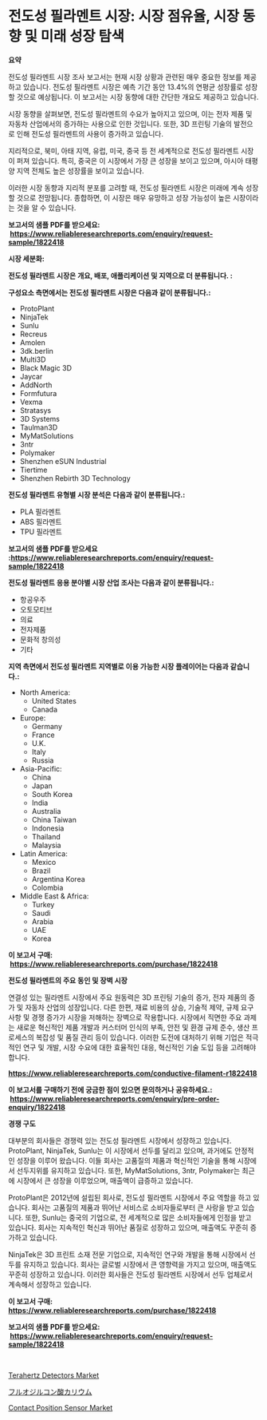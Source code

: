 <p><h1>전도성 필라멘트 시장: 시장 점유율, 시장 동향 및 미래 성장 탐색</h1></p><p><strong>요약</strong></p>
<p><p>전도성 필라멘트 시장 조사 보고서는 현재 시장 상황과 관련된 매우 중요한 정보를 제공하고 있습니다. 전도성 필라멘트 시장은 예측 기간 동안 13.4%의 연평균 성장률로 성장할 것으로 예상됩니다. 이 보고서는 시장 동향에 대한 간단한 개요도 제공하고 있습니다. </p><p>시장 동향을 살펴보면, 전도성 필라멘트의 수요가 높아지고 있으며, 이는 전자 제품 및 자동차 산업에서의 증가하는 사용으로 인한 것입니다. 또한, 3D 프린팅 기술의 발전으로 인해 전도성 필라멘트의 사용이 증가하고 있습니다.</p><p>지리적으로, 북미, 아태 지역, 유럽, 미국, 중국 등 전 세계적으로 전도성 필라멘트 시장이 퍼져 있습니다. 특히, 중국은 이 시장에서 가장 큰 성장을 보이고 있으며, 아시아 태평양 지역 전체도 높은 성장률을 보이고 있습니다. </p><p>이러한 시장 동향과 지리적 분포를 고려할 때, 전도성 필라멘트 시장은 미래에 계속 성장할 것으로 전망됩니다. 종합하면, 이 시장은 매우 유망하고 성장 가능성이 높은 시장이라는 것을 알 수 있습니다.</p></p>
<p><strong>보고서의 샘플 PDF를 받으세요: &nbsp;<a href="https://www.reliableresearchreports.com/enquiry/request-sample/1822418">https://www.reliableresearchreports.com/enquiry/request-sample/1822418</a></strong></p>
<p><strong>시장 세분화:</strong></p>
<p><strong> 전도성 필라멘트 시장은 개요, 배포, 애플리케이션 및 지역으로 더 분류됩니다. :</strong></p>
<p><strong>구성요소 측면에서는 전도성 필라멘트 시장은 다음과 같이 분류됩니다.:</strong></p>
<p><ul><li>ProtoPlant</li><li>NinjaTek</li><li>Sunlu</li><li>Recreus</li><li>Amolen</li><li>3dk.berlin</li><li>Multi3D</li><li>Black Magic 3D</li><li>Jaycar</li><li>AddNorth</li><li>Formfutura</li><li>Vexma</li><li>Stratasys</li><li>3D Systems</li><li>Taulman3D</li><li>MyMatSolutions</li><li>3ntr</li><li>Polymaker</li><li>Shenzhen eSUN Industrial</li><li>Tiertime</li><li>Shenzhen Rebirth 3D Technology</li></ul></p>
<p><strong> 전도성 필라멘트 유형별 시장 분석은 다음과 같이 분류됩니다.:</strong></p>
<p><ul><li>PLA 필라멘트</li><li>ABS 필라멘트</li><li>TPU 필라멘트</li></ul></p>
<p><strong>보고서의 샘플 PDF를 받으세요 :<a href="https://www.reliableresearchreports.com/enquiry/request-sample/1822418">https://www.reliableresearchreports.com/enquiry/request-sample/1822418</a></strong></p>
<p><strong> 전도성 필라멘트 응용 분야별 시장 산업 조사는 다음과 같이 분류됩니다.:</strong></p>
<p><ul><li>항공우주</li><li>오토모티브</li><li>의료</li><li>전자제품</li><li>문화적 창의성</li><li>기타</li></ul></p>
<p><strong>지역 측면에서 전도성 필라멘트 지역별로 이용 가능한 시장 플레이어는 다음과 같습니다.:</strong></p>
<p><ul>
    <li>
        North America:
        <ul>
            <li>United States</li>
            <li>Canada</li>
        </ul>
    </li>
    <li>
        Europe:
        <ul>
            <li>Germany</li>
            <li>France</li>
            <li>U.K.</li>
            <li>Italy</li>
            <li>Russia</li>
        </ul>
    </li>
    <li>
        Asia-Pacific:
        <ul>
            <li>China</li>
            <li>Japan</li>
            <li>South Korea</li>
            <li>India</li>
            <li>Australia</li>
            <li>China Taiwan</li>
            <li>Indonesia</li>
            <li>Thailand</li>
            <li>Malaysia</li>
        </ul>
    </li>
    <li>
        Latin America:
        <ul>
            <li>Mexico</li>
            <li>Brazil</li>
            <li>Argentina Korea</li>
            <li>Colombia</li>
        </ul>
    </li>
    <li>
        Middle East & Africa:
        <ul>
            <li>Turkey</li>
            <li>Saudi</li>
            <li>Arabia</li>
            <li>UAE</li>
            <li>Korea</li>
        </ul>
    </li>
    </ul></p>
<p><strong>이 보고서 구매: &nbsp;<a href="https://www.reliableresearchreports.com/purchase/1822418">https://www.reliableresearchreports.com/purchase/1822418</a></strong></p>
<p><strong>전도성 필라멘트의 주요 동인 및 장벽 시장</strong></p>
<p><p>연결성 있는 필라멘트 시장에서 주요 원동력은 3D 프린팅 기술의 증가, 전자 제품의 증가 및 자동차 산업의 성장입니다. 다른 한편, 재료 비용의 상승, 기술적 제약, 규제 요구 사항 및 경쟁 증가가 시장을 저해하는 장벽으로 작용합니다. 시장에서 직면한 주요 과제는 새로운 혁신적인 제품 개발과 커스터머 인식의 부족, 안전 및 환경 규제 준수, 생산 프로세스의 복잡성 및 품질 관리 등이 있습니다. 이러한 도전에 대처하기 위해 기업은 적극적인 연구 및 개발, 시장 수요에 대한 효율적인 대응, 혁신적인 기술 도입 등을 고려해야 합니다.</p></p>
<p><strong><a href="https://www.reliableresearchreports.com/conductive-filament-r1822418">https://www.reliableresearchreports.com/conductive-filament-r1822418</a></strong></p>
<p><strong>이 보고서를 구매하기 전에 궁금한 점이 있으면 문의하거나 공유하세요.: &nbsp;<a href="https://www.reliableresearchreports.com/enquiry/pre-order-enquiry/1822418">https://www.reliableresearchreports.com/enquiry/pre-order-enquiry/1822418</a></strong></p>
<p><strong>경쟁 구도</strong></p>
<p><p>대부분의 회사들은 경쟁력 있는 전도성 필라멘트 시장에서 성장하고 있습니다. ProtoPlant, NinjaTek, Sunlu는 이 시장에서 선두를 달리고 있으며, 과거에도 안정적인 성장을 이루어 왔습니다. 이들 회사는 고품질의 제품과 혁신적인 기술을 통해 시장에서 선두지위를 유지하고 있습니다. 또한, MyMatSolutions, 3ntr, Polymaker는 최근에 시장에서 큰 성장을 이루었으며, 매출액이 급증하고 있습니다.</p><p>ProtoPlant은 2012년에 설립된 회사로, 전도성 필라멘트 시장에서 주요 역할을 하고 있습니다. 회사는 고품질의 제품과 뛰어난 서비스로 소비자들로부터 큰 사랑을 받고 있습니다. 또한, Sunlu는 중국의 기업으로, 전 세계적으로 많은 소비자들에게 인정을 받고 있습니다. 회사는 지속적인 혁신과 뛰어난 품질로 성장하고 있으며, 매출액도 꾸준히 증가하고 있습니다.</p><p>NinjaTek은 3D 프린트 소재 전문 기업으로, 지속적인 연구와 개발을 통해 시장에서 선두를 유지하고 있습니다. 회사는 글로벌 시장에서 큰 영향력을 가지고 있으며, 매출액도 꾸준히 성장하고 있습니다. 이러한 회사들은 전도성 필라멘트 시장에서 선두 업체로서 계속해서 성장하고 있습니다.</p></p>
<p><strong>이 보고서 구매: &nbsp; <a href="https://www.reliableresearchreports.com/purchase/1822418">https://www.reliableresearchreports.com/purchase/1822418</a></strong></p>
<p><strong>보고서의 샘플 PDF를 받으세요: &nbsp;<a href="https://www.reliableresearchreports.com/enquiry/request-sample/1822418">https://www.reliableresearchreports.com/enquiry/request-sample/1822418</a></strong><strong></strong></p>
<p>&nbsp;</p>
<p><p><a href="https://github.com/markusgodoy/Market-Research-Report-List-3/blob/main/terahertz-detectors-market.md">Terahertz Detectors Market</a></p><p><a href="https://github.com/xnljig2898992/Market-Research-Report-List-1/blob/main/179894333087.md">フルオジルコン酸カリウム</a></p><p><a href="https://github.com/arionmp/Market-Research-Report-List-3/blob/main/contact-position-sensor-market.md">Contact Position Sensor Market</a></p></p>